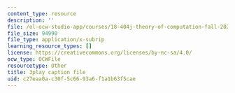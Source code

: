 ```yaml
---
content_type: resource
description: ''
file: /ol-ocw-studio-app/courses/18-404j-theory-of-computation-fall-2020/c27eaa0ac30f5c6693a6f1a1b63f5cae_N-_XmLanPYg.vtt
file_size: 94990
file_type: application/x-subrip
learning_resource_types: []
license: https://creativecommons.org/licenses/by-nc-sa/4.0/
ocw_type: OCWFile
resourcetype: Other
title: 3play caption file
uid: c27eaa0a-c30f-5c66-93a6-f1a1b63f5cae
---
```

